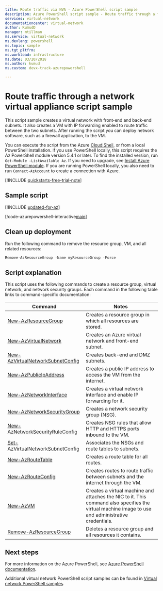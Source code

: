 ```yaml
---
title: Route traffic via NVA - Azure PowerShell script sample
description: Azure PowerShell script sample - Route traffic through a firewall NVA.
services: virtual-network
documentationcenter: virtual-network
author: KumudD
manager: mtillman
ms.service: virtual-network
ms.devlang: powershell
ms.topic: sample
ms.tgt_pltfrm:
ms.workload: infrastructure
ms.date: 03/20/2018
ms.author: kumud 
ms.custom: devx-track-azurepowershell

---
```


# Route traffic through a network virtual appliance script sample

This script sample creates a virtual network with front-end and back-end subnets. It also creates a VM with IP forwarding enabled to route traffic between the two subnets. After running the script you can deploy network software, such as a firewall application, to the VM.

You can execute the script from the Azure [Cloud Shell](https://shell.azure.com/powershell), or from a local PowerShell installation. If you use PowerShell locally, this script requires the Az PowerShell module version 5.4.1 or later. To find the installed version, run `Get-Module -ListAvailable Az`. If you need to upgrade, see [Install Azure PowerShell module](/powershell/azure/install-Az-ps). If you are running PowerShell locally, you also need to run `Connect-AzAccount` to create a connection with Azure.

[!INCLUDE [quickstarts-free-trial-note](../../../includes/quickstarts-free-trial-note.md)]

## Sample script

[!INCLUDE [updated-for-az](../../../includes/updated-for-az.md)]

[!code-azurepowershell-interactive[main](../../../powershell_scripts/virtual-network/route-traffic-through-nva/route-traffic-through-nva.ps1 "Route traffic through a network virtual appliance")]

## Clean up deployment

Run the following command to remove the resource group, VM, and all related resources:

```powershell
Remove-AzResourceGroup -Name myResourceGroup -Force
```

## Script explanation

This script uses the following commands to create a resource group, virtual network, and network security groups. Each command in the following table links to command-specific documentation:

| Command | Notes |
|---|---|
| [New-AzResourceGroup](/powershell/module/az.resources/new-azresourcegroup)  | Creates a resource group in which all resources are stored. |
| [New-AzVirtualNetwork](/powershell/module/az.network/new-azvirtualnetwork) | Creates an Azure virtual network and front-end subnet. |
| [New-AzVirtualNetworkSubnetConfig](/powershell/module/az.network/new-azvirtualnetworksubnetconfig) | Creates back-end and DMZ subnets. |
| [New-AzPublicIpAddress](/powershell/module/az.network/new-azpublicipaddress) | Creates a public IP address to access the VM from the internet. |
| [New-AzNetworkInterface](/powershell/module/az.network/new-aznetworkinterface) | Creates a virtual network interface and enable IP forwarding for it. |
| [New-AzNetworkSecurityGroup](/powershell/module/az.network/new-aznetworksecuritygroup) | Creates a network security group (NSG). |
| [New-AzNetworkSecurityRuleConfig](/powershell/module/az.network/new-aznetworksecurityruleconfig) | Creates NSG rules that allow HTTP and HTTPS ports inbound to the VM. |
| [Set-AzVirtualNetworkSubnetConfig](/powershell/module/az.network/set-azvirtualnetworksubnetconfig)| Associates the NSGs and route tables to subnets. |
| [New-AzRouteTable](/powershell/module/az.network/new-azroutetable)| Creates a route table for all routes. |
| [New-AzRouteConfig](/powershell/module/az.network/new-azrouteconfig)| Creates routes to route traffic between subnets and the internet through the VM. |
| [New-AzVM](/powershell/module/az.compute/new-azvm) | Creates a virtual machine and attaches the NIC to it. This command also specifies the virtual machine image to use and administrative credentials. |
| [Remove-AzResourceGroup](/powershell/module/az.resources/remove-azresourcegroup)  | Deletes a resource group and all resources it contains. |

## Next steps

For more information on the Azure PowerShell, see [Azure PowerShell documentation](/powershell/azure/).

Additional virtual network PowerShell script samples can be found in [Virtual network PowerShell samples](../powershell-samples.md).